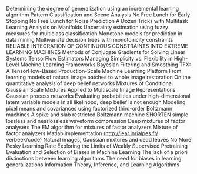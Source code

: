 Determining the degree of generalization using an incremental learning algorithm
Pattern Classification and Scene Analysis
No Free Lunch for Early Stopping
No Free Lunch for Noise Prediction
A Dozen Tricks with Multitask Learning
Analysis on Manifolds
Uncertainty estimation using fuzzy measures for multiclass classification
Monotone models for prediction in data mining
Multivariate decision trees with monotonicity constraints
RELIABLE INTEGRATION OF CONTINUOUS CONSTRAINTS INTO EXTREME LEARNING MACHINES
Methods of Conjugate Gradients for Solving Linear Systems
TensorFlow Estimators Managing Simplicity vs. Flexibility in High-Level Machine Learning Frameworks
Bayesian Filtering and Smoothing
TFX: A TensorFlow-Based Production-Scale Machine Learning Platform
From learning models of natural image patches to whole image restoration
On the quantitative analysis of deep belief networks
Mixtures of Conditional Gaussian Scale Mixtures Applied to Multiscale Image Representations
Gaussian process networks
Evaluating probabilities under high-dimensional latent variable models
In all likelihood, deep belief is not enough
Modeling pixel means and covariances using factorized third-order Boltzmann machines
A spike and slab restricted Boltzmann machine
SHORTEN simple lossless and nearlossless waveform compression
Deep mixtures of factor analysers
The EM algorithm for mixtures of factor analyzers
Mixture of factor analyzers Matlab implementation (http://lear.inrialpes.fr/ verbeek/code)
Natural images, Gaussian mixtures and dead leaves
No More Pesky Learning Rate
Exploring the Limits of Weakly Supervised Pretraining
Evaluation and Selection of Biases in Machine Learning
The lack of a priori distinctions between learning algorithms
The need for biases in learning generalizations
Information Theory, Inference, and Learning Algorithms